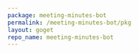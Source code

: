 ```yaml
---
package: meeting-minutes-bot
permalink: /meeting-minutes-bot/pkg
layout: goget
repo_name: meeting-minutes-bot
---
```

